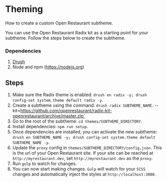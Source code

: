 # Theming

How to create a custom Open Restaurant subtheme.

You can use the Open Restaurant Radix kit as a starting point for your subtheme. Follow the steps below to create the subtheme.

### Dependencies

1. [Drush](http://drush.org)
2. Node and npm (https://nodejs.org)

## Steps

1. Make sure the Radix theme is enabled: `drush en radix -y; drush config-set system.theme default radix -y`.
2. Create a subtheme using the command: `drush radix SUBTHEME_NAME`. --kit=https://github.com/openrestaurant/radix-kit-openrestaurant/archive/master.zip`
3. Go to the root of the subtheme: `cd themes/SUBTHEME_DIRECTORY`.
4. Install dependencies: `npm run setup`.
5. Once dependencies are installed, you can activate the new subtheme: `drush en SUBTHEME_NAME -y; drush config-set system.theme default SUBTHEME_NAME -y`.
6. Update the `proxy` config in `themes/SUBTHEME_DIRECTORY/config.json`. This is the url of your Open Restaurant site. If your site can be reached at `http://myrestaurant.dev`, set `http://myrestaurant.dev` as the `proxy`.
7. Run `gulp` to watch for changes.
8. You can now start making changes. `Gulp` will watch for your `SCSS` changes and automatically inject the styles at `http://localhost:3000`.
